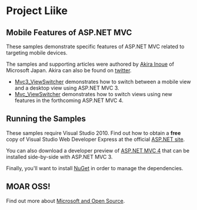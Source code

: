 # Project Liike
## Mobile Features of ASP.NET MVC

These samples demonstrate specific features of ASP.NET MVC related to targeting mobile devices.

The samples and supporting articles were authored by [Akira Inoue](https://github.com/chack411) of Microsoft Japan. Akira can also be found on [twitter](http://twitter.com/chack411).

* [Mvc3_ViewSwitcher](/tree/master/Mvc3_ViewSwitcher) demonstrates how to switch between a mobile view and a desktop view using ASP.NET MVC 3.
* [Mvc_ViewSwitcher](/tree/master/Mvc_ViewSwitcher) demonstrates how to switch views using new features in the forthcoming ASP.NET MVC 4.

## Running the Samples

These samples require Visual Studio 2010. Find out how to obtain a **free** copy of Visual Studio Web Developer Express at the official [ASP.NET site](http://www.asp.net/mvc).

You can also download a developer preview of [ASP.NET MVC 4](http://www.asp.net/mvc/mvc4) that can be installed side-by-side with ASP.NET MVC 3.

Finally, you'll want to install [NuGet](http://www.nuget.org/) in order to manage the dependencies.

## MOAR OSS!
Find out more about [Microsoft and Open Source](http://www.asp.net/mvc/open-source).